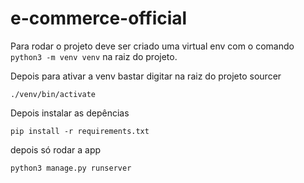 # e-commerce-official


Para rodar o projeto deve ser criado uma virtual env com o comando <code>python3 -m venv venv</code> na raiz do projeto.

Depois para ativar a venv bastar digitar na raiz do projeto sourcer 

<code>./venv/bin/activate </code>

Depois instalar as depências

<code>pip install -r requirements.txt</code>

depois só rodar a app

<code>python3 manage.py runserver</code>
